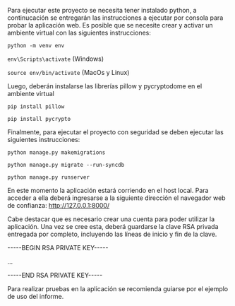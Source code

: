 Para ejecutar este proyecto se necesita tener instalado python, a continucación se entregarán las instrucciones a ejecutar por consola para probar la aplicación web. Es posible que se necesite crear y activar un ambiente virtual con las siguientes instrucciones:
 
`python -m venv env`

`env\Scripts\activate` (Windows)

`source env/bin/activate` (MacOs y Linux)

Luego, deberán instalarse las librerías pillow y pycryptodome en el ambiente virtual

`pip install pillow`

`pip install pycrypto`

Finalmente, para ejecutar el proyecto con seguridad se deben ejecutar las siguientes instrucciones:

`python manage.py makemigrations`

`python manage.py migrate --run-syncdb` 

`python manage.py runserver`

En este momento la aplicación estará corriendo en el host local. Para acceder a ella deberá ingresarse a la siguiente dirección el navegador web de confianza: http://127.0.0.1:8000/

Cabe destacar que es necesario crear una cuenta para poder utilizar la aplicación. Una vez se cree esta, deberá guardarse la clave RSA privada entregada por completo, incluyendo las líneas de inicio y fin de la clave.

-----BEGIN RSA PRIVATE KEY-----

...

-----END RSA PRIVATE KEY-----

Para realizar pruebas en la aplicación se recomienda guiarse por el ejemplo de uso del informe.